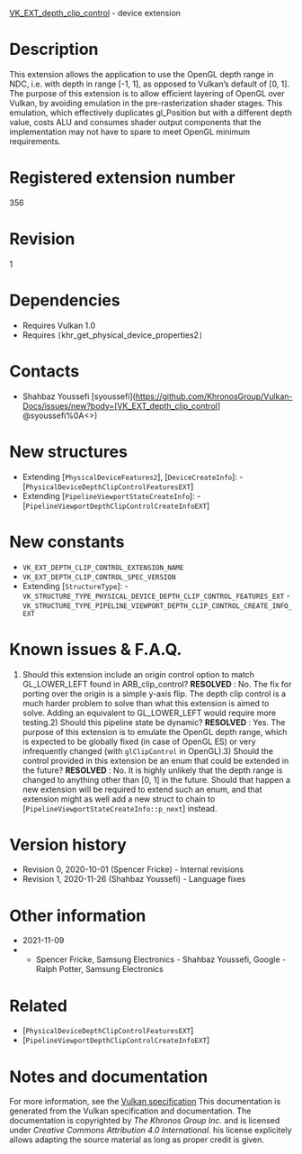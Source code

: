 [VK_EXT_depth_clip_control](https://www.khronos.org/registry/vulkan/specs/1.3-extensions/man/html/VK_EXT_depth_clip_control.html) - device extension

# Description
This extension allows the application to use the OpenGL depth range in NDC,
i.e. with depth in range [-1, 1], as opposed to Vulkan’s default of
[0, 1].
The purpose of this extension is to allow efficient layering of OpenGL over
Vulkan, by avoiding emulation in the pre-rasterization shader stages.
This emulation, which effectively duplicates gl_Position but with a
different depth value, costs ALU and consumes shader output components that
the implementation may not have to spare to meet OpenGL minimum
requirements.

# Registered extension number
356

# Revision
1

# Dependencies
- Requires Vulkan 1.0
- Requires `[`khr_get_physical_device_properties2`]`

# Contacts
- Shahbaz Youssefi [syoussefi](https://github.com/KhronosGroup/Vulkan-Docs/issues/new?body=[VK_EXT_depth_clip_control] @syoussefi%0A<<Here describe the issue or question you have about the VK_EXT_depth_clip_control extension>>)

# New structures
- Extending [`PhysicalDeviceFeatures2`], [`DeviceCreateInfo`]:  - [`PhysicalDeviceDepthClipControlFeaturesEXT`] 
- Extending [`PipelineViewportStateCreateInfo`]:  - [`PipelineViewportDepthClipControlCreateInfoEXT`]

# New constants
- `VK_EXT_DEPTH_CLIP_CONTROL_EXTENSION_NAME`
- `VK_EXT_DEPTH_CLIP_CONTROL_SPEC_VERSION`
- Extending [`StructureType`]:  - `VK_STRUCTURE_TYPE_PHYSICAL_DEVICE_DEPTH_CLIP_CONTROL_FEATURES_EXT`  - `VK_STRUCTURE_TYPE_PIPELINE_VIEWPORT_DEPTH_CLIP_CONTROL_CREATE_INFO_EXT`

# Known issues & F.A.Q.
1) Should this extension include an origin control option to match
GL_LOWER_LEFT found in ARB_clip_control? **RESOLVED** : No.
The fix for porting over the origin is a simple y-axis flip.
The depth clip control is a much harder problem to solve than what this
extension is aimed to solve.
Adding an equivalent to GL_LOWER_LEFT would require more testing.2) Should this pipeline state be dynamic? **RESOLVED** : Yes.
The purpose of this extension is to emulate the OpenGL depth range, which is
expected to be globally fixed (in case of OpenGL ES) or very infrequently
changed (with `glClipControl` in OpenGL).3) Should the control provided in this extension be an enum that could be
extended in the future? **RESOLVED** : No.
It is highly unlikely that the depth range is changed to anything other than
[0, 1] in the future.
Should that happen a new extension will be required to extend such an enum,
and that extension might as well add a new struct to chain to
[`PipelineViewportStateCreateInfo::p_next`] instead.

# Version history
- Revision 0, 2020-10-01 (Spencer Fricke)  - Internal revisions 
- Revision 1, 2020-11-26 (Shahbaz Youssefi)  - Language fixes

# Other information
* 2021-11-09
*   - Spencer Fricke, Samsung Electronics  - Shahbaz Youssefi, Google  - Ralph Potter, Samsung Electronics

# Related
- [`PhysicalDeviceDepthClipControlFeaturesEXT`]
- [`PipelineViewportDepthClipControlCreateInfoEXT`]

# Notes and documentation
For more information, see the [Vulkan specification](https://www.khronos.org/registry/vulkan/specs/1.3-extensions/html/vkspec.html)
This documentation is generated from the Vulkan specification and documentation.
The documentation is copyrighted by *The Khronos Group Inc.* and is licensed under *Creative Commons Attribution 4.0 International*.
his license explicitely allows adapting the source material as long as proper credit is given.
        
